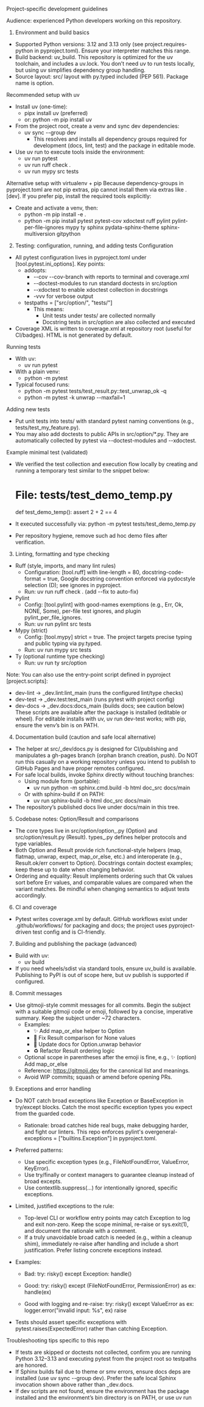 Project-specific development guidelines

Audience: experienced Python developers working on this repository.

1) Environment and build basics
- Supported Python versions: 3.12 and 3.13 only (see project.requires-python in pyproject.toml). Ensure your interpreter matches this range.
- Build backend: uv_build. This repository is optimized for the uv toolchain, and includes a uv.lock. You don’t need uv to run tests locally, but using uv simplifies dependency group handling.
- Source layout: src/ layout with py.typed included (PEP 561). Package name is option.

Recommended setup with uv
- Install uv (one-time):
  - pipx install uv  (preferred)
  - or: python -m pip install uv
- From the project root, create a venv and sync dev dependencies:
  - uv sync --group dev
    - This resolves and installs all dependency groups required for development (docs, lint, test) and the package in editable mode.
- Use uv run to execute tools inside the environment:
  - uv run pytest
  - uv run ruff check .
  - uv run mypy src tests

Alternative setup with virtualenv + pip
Because dependency-groups in pyproject.toml are not pip extras, pip cannot install them via extras like .[dev]. If you prefer pip, install the required tools explicitly:
- Create and activate a venv, then:
  - python -m pip install -e .
  - python -m pip install pytest pytest-cov xdoctest ruff pylint pylint-per-file-ignores mypy ty sphinx pydata-sphinx-theme sphinx-multiversion gitpython

2) Testing: configuration, running, and adding tests
Configuration
- All pytest configuration lives in pyproject.toml under [tool.pytest.ini_options]. Key points:
  - addopts:
    - --cov --cov-branch with reports to terminal and coverage.xml
    - --doctest-modules to run standard doctests in src/option
    - --xdoctest to enable xdoctest collection in docstrings
    - -vvv for verbose output
  - testpaths = ["src/option/", "tests/"]
    - This means:
      - Unit tests under tests/ are collected normally
      - Docstring tests in src/option are also collected and executed
- Coverage XML is written to coverage.xml at repository root (useful for CI/badges). HTML is not generated by default.

Running tests
- With uv:
  - uv run pytest
- With a plain venv:
  - python -m pytest
- Typical focused runs:
  - python -m pytest tests/test_result.py::test_unwrap_ok -q
  - python -m pytest -k unwrap --maxfail=1

Adding new tests
- Put unit tests into tests/ with standard pytest naming conventions (e.g., tests/test_my_feature.py).
- You may also add doctests to public APIs in src/option/*.py. They are automatically collected by pytest via --doctest-modules and --xdoctest.

Example minimal test (validated)
- We verified the test collection and execution flow locally by creating and running a temporary test similar to the snippet below:

  # File: tests/test_demo_temp.py
  def test_demo_temp():
      assert 2 + 2 == 4

- It executed successfully via: python -m pytest tests/test_demo_temp.py
- Per repository hygiene, remove such ad hoc demo files after verification.

3) Linting, formatting and type checking
- Ruff (style, imports, and many lint rules)
  - Configuration: [tool.ruff] with line-length = 80, docstring-code-format = true, Google docstring convention enforced via pydocstyle selection (D); see ignores in pyproject.
  - Run: uv run ruff check .  (add --fix to auto-fix)
- Pylint
  - Config: [tool.pylint] with good-names exemptions (e.g., Err, Ok, NONE, Some), per-file test ignores, and plugin pylint_per_file_ignores.
  - Run: uv run pylint src tests
- Mypy (strict)
  - Config: [tool.mypy] strict = true. The project targets precise typing and public typing via py.typed.
  - Run: uv run mypy src tests
- Ty (optional runtime type checking)
  - Run: uv run ty src/option

Note: You can also use the entry-point script defined in pyproject [project.scripts]:
- dev-lint -> _dev.lint:lint_main (runs the configured lint/type checks)
- dev-test -> _dev.test:test_main (runs pytest with project config)
- dev-docs -> _dev.docs:docs_main (builds docs; see caution below)
These scripts are available after the package is installed (editable or wheel). For editable installs with uv, uv run dev-test works; with pip, ensure the venv’s bin is on PATH.

4) Documentation build (caution and safe local alternative)
- The helper at src/_dev/docs.py is designed for CI/publishing and manipulates a gh-pages branch (orphan branch creation, push). Do NOT run this casually on a working repository unless you intend to publish to GitHub Pages and have proper remotes configured.
- For safe local builds, invoke Sphinx directly without touching branches:
  - Using module form (portable):
    - uv run python -m sphinx.cmd.build -b html doc_src docs/main
  - Or with sphinx-build if on PATH:
    - uv run sphinx-build -b html doc_src docs/main
- The repository’s published docs live under docs/main in this tree.

5) Codebase notes: Option/Result and comparisons
- The core types live in src/option/option_.py (Option) and src/option/result.py (Result). types_.py defines helper protocols and type variables.
- Both Option and Result provide rich functional-style helpers (map, flatmap, unwrap, expect, map_or_else, etc.) and interoperate (e.g., Result.ok/err convert to Option). Docstrings contain doctest examples; keep these up to date when changing behavior.
- Ordering and equality: Result implements ordering such that Ok values sort before Err values, and comparable values are compared when the variant matches. Be mindful when changing semantics to adjust tests accordingly.

6) CI and coverage
- Pytest writes coverage.xml by default. GitHub workflows exist under .github/workflows/ for packaging and docs; the project uses pyproject-driven test config and is CI-friendly.

7) Building and publishing the package (advanced)
- Build with uv:
  - uv build
- If you need wheels/sdist via standard tools, ensure uv_build is available. Publishing to PyPI is out of scope here, but uv publish is supported if configured.

8) Commit messages
- Use gitmoji-style commit messages for all commits. Begin the subject with a suitable gitmoji code or emoji, followed by a concise, imperative summary. Keep the subject under ~72 characters.
  - Examples:
    - :sparkles: Add map_or_else helper to Option
    - :bug: Fix Result comparison for None values
    - :memo: Update docs for Option.unwrap behavior
    - :recycle: Refactor Result ordering logic
  - Optional scope in parentheses after the emoji is fine, e.g., :sparkles: (option) Add map_or_else
  - Reference: https://gitmoji.dev for the canonical list and meanings.
  - Avoid WIP commits; squash or amend before opening PRs.

9) Exceptions and error handling
- Do NOT catch broad exceptions like Exception or BaseException in try/except blocks. Catch the most specific exception types you expect from the guarded code.
  - Rationale: broad catches hide real bugs, make debugging harder, and fight our linters. This repo enforces pylint's overgeneral-exceptions = ["builtins.Exception"] in pyproject.toml.
- Preferred patterns:
  - Use specific exception types (e.g., FileNotFoundError, ValueError, KeyError).
  - Use try/finally or context managers to guarantee cleanup instead of broad excepts.
  - Use contextlib.suppress(...) for intentionally ignored, specific exceptions.
- Limited, justified exceptions to the rule:
  - Top-level CLI or workflow entry points may catch Exception to log and exit non‑zero. Keep the scope minimal, re‑raise or sys.exit(1), and document the rationale with a comment.
  - If a truly unavoidable broad catch is needed (e.g., within a cleanup shim), immediately re‑raise after handling and include a short justification. Prefer listing concrete exceptions instead.
- Examples:
  - Bad:
    try:
        risky()
    except Exception:
        handle()
  - Good:
    try:
        risky()
    except (FileNotFoundError, PermissionError) as ex:
        handle(ex)

  - Good with logging and re-raise:
    try:
        risky()
    except ValueError as ex:
        logger.error("invalid input: %s", ex)
        raise

- Tests should assert specific exceptions with pytest.raises(ExpectedError) rather than catching Exception.

Troubleshooting tips specific to this repo
- If tests are skipped or doctests not collected, confirm you are running Python 3.12–3.13 and executing pytest from the project root so testpaths are honored.
- If Sphinx builds fail due to theme or smv errors, ensure docs deps are installed (use uv sync --group dev). Prefer the safe local Sphinx invocation shown above rather than _dev.docs.
- If dev scripts are not found, ensure the environment has the package installed and the environment’s bin directory is on PATH, or use uv run <script>.

Status of demo verification for this guideline
- A minimal test file like tests/test_demo_temp.py was created and run successfully during guideline authoring, then removed to keep the tree clean as requested.
